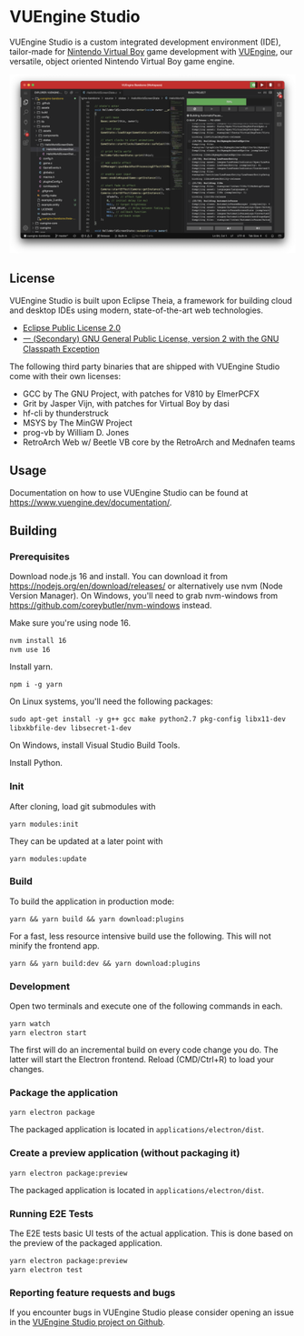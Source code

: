 # VUEngine Studio

VUEngine Studio is a custom integrated development environment (IDE), tailor-made for [Nintendo Virtual Boy](https://www.virtual-boy.com) game development with [VUEngine](https://github.com/VUEngine/VUEngine-Core), our versatile, object oriented Nintendo Virtual Boy game engine.

![](VUEngine-Studio.png?raw=true)

## License

VUEngine Studio is built upon Eclipse Theia, a framework for building cloud and desktop IDEs using modern, state-of-the-art web technologies.

- [Eclipse Public License 2.0](LICENSE)
- [一 (Secondary) GNU General Public License, version 2 with the GNU Classpath Exception](LICENSE)

The following third party binaries that are shipped with VUEngine Studio come with their own licenses:

- GCC by The GNU Project, with patches for V810 by ElmerPCFX
- Grit by Jasper Vijn, with patches for Virtual Boy by dasi
- hf-cli by thunderstruck
- MSYS by The MinGW Project
- prog-vb by William D. Jones
- RetroArch Web w/ Beetle VB core by the RetroArch and Mednafen teams

## Usage

Documentation on how to use VUEngine Studio can be found at https://www.vuengine.dev/documentation/.

## Building

### Prerequisites

Download node.js 16 and install. You can download it from https://nodejs.org/en/download/releases/ or alternatively use nvm (Node Version Manager). On Windows, you'll need to grab nvm-windows from https://github.com/coreybutler/nvm-windows instead.

Make sure you're using node 16.

    nvm install 16
    nvm use 16

Install yarn.

    npm i -g yarn

On Linux systems, you'll need the following packages:

    sudo apt-get install -y g++ gcc make python2.7 pkg-config libx11-dev libxkbfile-dev libsecret-1-dev

On Windows, install Visual Studio Build Tools.

Install Python.

### Init

After cloning, load git submodules with

    yarn modules:init

They can be updated at a later point with

    yarn modules:update

### Build

To build the application in production mode:

    yarn && yarn build && yarn download:plugins

For a fast, less resource intensive build use the following. This will not minify the frontend app.

    yarn && yarn build:dev && yarn download:plugins

### Development

Open two terminals and execute one of the following commands in each.

    yarn watch
    yarn electron start

The first will do an incremental build on every code change you do. The latter will start the Electron frontend. Reload (CMD/Ctrl+R) to load your changes.

### Package the application

    yarn electron package

The packaged application is located in `applications/electron/dist`.

### Create a preview application (without packaging it)

    yarn electron package:preview

The packaged application is located in `applications/electron/dist`.

### Running E2E Tests

The E2E tests basic UI tests of the actual application.
This is done based on the preview of the packaged application.

    yarn electron package:preview
    yarn electron test

### Reporting feature requests and bugs

If you encounter bugs in VUEngine Studio please consider opening an issue in the [VUEngine Studio project on Github](https://github.com/VUEngine/VUEngine-Studio/issues/new/choose).

